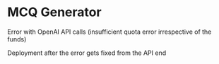 # MCQ Generator

Error with OpenAI API calls (insufficient quota error irrespective of the funds)

Deployment after the error gets fixed from the API end